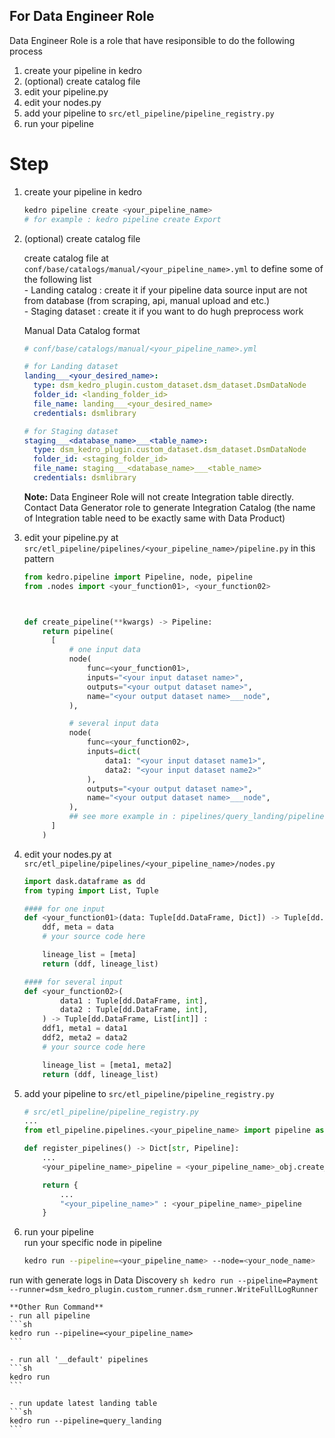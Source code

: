 ## For Data Engineer Role
Data Engineer Role is a role that have resiponsible to do the following process
1. create your pipeline in kedro
2. (optional) create catalog file
3. edit your pipeline.py 
4. edit your nodes.py
5. add your pipeline to `src/etl_pipeline/pipeline_registry.py`
6. run your pipeline

# Step
1. create your pipeline in kedro

    ```sh
    kedro pipeline create <your_pipeline_name>
    # for example : kedro pipeline create Export
    ```
    
2. (optional) create catalog file

    create catalog file at `conf/base/catalogs/manual/<your_pipeline_name>.yml`  to define some of the following list    
        - Landing catalog : create it if your pipeline data source input are not from database (from scraping, api, manual upload and etc.)   
        - Staging dataset : create it if you want to do hugh preprocess work   

    Manual Data Catalog format
    ```yml
    # conf/base/catalogs/manual/<your_pipeline_name>.yml

    # for Landing dataset
    landing___<your_desired_name>:
      type: dsm_kedro_plugin.custom_dataset.dsm_dataset.DsmDataNode
      folder_id: <landing_folder_id>
      file_name: landing___<your_desired_name>
      credentials: dsmlibrary

    # for Staging dataset
    staging___<database_name>___<table_name>:
      type: dsm_kedro_plugin.custom_dataset.dsm_dataset.DsmDataNode
      folder_id: <staging_folder_id>
      file_name: staging___<database_name>___<table_name>
      credentials: dsmlibrary
    ```
    **Note:** Data Engineer Role will not create Integration table directly. Contact Data Generator role to generate Integration Catalog (the name of Integration table need to be exactly same with Data Product)

3. edit your pipeline.py at `src/etl_pipeline/pipelines/<your_pipeline_name>/pipeline.py` in this pattern

    ```python
    from kedro.pipeline import Pipeline, node, pipeline
    from .nodes import <your_function01>, <your_function02>



    def create_pipeline(**kwargs) -> Pipeline:
        return pipeline(
          [
              # one input data
              node(
                  func=<your_function01>,
                  inputs="<your input dataset name>",  
                  outputs="<your output dataset name>",
                  name="<your output dataset name>___node",
              ),

              # several input data
              node(
                  func=<your_function02>,
                  inputs=dict(
                      data1: "<your input dataset name1>", 
                      data2: "<your input dataset name2>"
                  ),  
                  outputs="<your output dataset name>",
                  name="<your output dataset name>___node",
              ),
              ## see more example in : pipelines/query_landing/pipeline.py
          ]
        )

    ```

4. edit your nodes.py at `src/etl_pipeline/pipelines/<your_pipeline_name>/nodes.py`   
    ```python
    import dask.dataframe as dd
    from typing import List, Tuple

    #### for one input
    def <your_function01>(data: Tuple[dd.DataFrame, Dict]) -> Tuple[dd.DataFrame, List[Dict]] :
        ddf, meta = data    
        # your source code here

        lineage_list = [meta]
        return (ddf, lineage_list)

    #### for several input
    def <your_function02>(
            data1 : Tuple[dd.DataFrame, int],
            data2 : Tuple[dd.DataFrame, int],
        ) -> Tuple[dd.DataFrame, List[int]] :
        ddf1, meta1 = data1
        ddf2, meta2 = data2
        # your source code here

        lineage_list = [meta1, meta2]
        return (ddf, lineage_list)
    ```

5. add your pipeline to `src/etl_pipeline/pipeline_registry.py`    
    ```python
    # src/etl_pipeline/pipeline_registry.py
    ...
    from etl_pipeline.pipelines.<your_pipeline_name> import pipeline as <your_pipeline_name>_obj

    def register_pipelines() -> Dict[str, Pipeline]:
        ...
        <your_pipeline_name>_pipeline = <your_pipeline_name>_obj.create_pipeline()

        return {
            ...
            "<your_pipeline_name>" : <your_pipeline_name>_pipeline
        }
    ```

6. run your pipeline    
run your specific node in pipeline 
    ```sh
    kedro run --pipeline=<your_pipeline_name> --node=<your_node_name>
    ```

run with generate logs in Data Discovery
    ```sh
    kedro run --pipeline=Payment  --runner=dsm_kedro_plugin.custom_runner.dsm_runner.WriteFullLogRunner
    ```

    **Other Run Command**   
    - run all pipeline   
    ```sh
    kedro run --pipeline=<your_pipeline_name>
    ```

    - run all '__default' pipelines  
    ```sh
    kedro run
    ```

    - run update latest landing table  
    ```sh
    kedro run --pipeline=query_landing
    ```